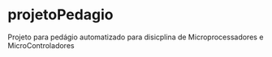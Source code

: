 # projetoPedagio
Projeto para pedágio automatizado para disicplina de Microprocessadores e MicroControladores
